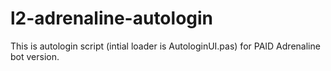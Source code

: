 # l2-adrenaline-autologin
This is autologin script (intial loader is AutologinUI.pas) for PAID Adrenaline bot version.
